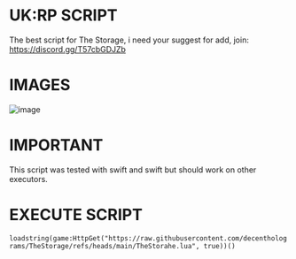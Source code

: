 # UK:RP SCRIPT
The best script for The Storage, i need your suggest for add, join: https://discord.gg/T57cbGDJZb

# IMAGES

![image](https://github.com/user-attachments/assets/c5d18679-49b4-43c3-aab2-74f229708082)

# IMPORTANT

This script was tested with swift and swift but should work on other executors.

# EXECUTE SCRIPT

`loadstring(game:HttpGet("https://raw.githubusercontent.com/decentholograms/TheStorage/refs/heads/main/TheStorahe.lua", true))()`



